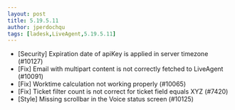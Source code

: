 ```yaml
---
layout: post
title: 5.19.5.11
author: jperdochqu
tags: [ladesk,LiveAgent,5.19.5.11]
---
```


- [Security] Expiration date of apiKey is applied in server timezone (#10127)
- [Fix] Email with multipart content is not correctly fetched to LiveAgent (#10091)
- [Fix] Worktime calculation not working properly (#10065)
- [Fix] Ticket filter count is not correct for ticket field equals XYZ (#7420)
- [Style] Missing scrollbar in the Voice status screen (#10125)
